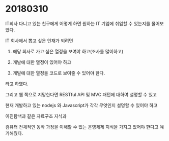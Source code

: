 # 20180310

IT회사 다니고 있는 친구에게 어떻게 하면 원하는 IT 기업에 취업할 수 있는지를 물어보았다. <br>

IT 회사에서 뽑고 싶은 인재가 되려면<br>

  1. 해당 회사로 가고 싶은 열정을 보여야 하고(조사를 많이하고)

  2. 개발에 대한 열정이 있어야 하고

  3. 개발에 대한 열정을 코드로 보여줄 수 있어야 한다.

라고 하였다.<br>

그리고 웹 쪽으로 지망한다면 RESTful API 및 MVC 패턴에 대하여 설명할 수 있고<br>

현재 개발하고 있는 nodejs 와 Javascript가 각각 무엇인지 설명할 수 있어야 하고<br>

이진탐색과 같은 자료구조 지식과<br>

컴퓨터 전체적인 동작 과정을 이해할 수 있는 운영체제 지식을 가지고 있어야 한다고 얘기해줬다.<br>
